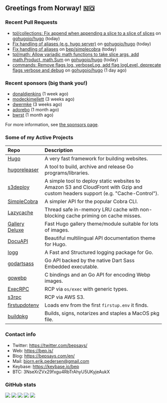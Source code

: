## Greetings from Norway! 🇳🇴

### Recent Pull Requests

- [tpl/collections: Fix append when appending a slice to a slice of slices](https://github.com/gohugoio/hugo/pull/11093) on [gohugoio/hugo](https://github.com/gohugoio/hugo) (today)
- [Fix handling of aliases (e.g. hugo server)](https://github.com/gohugoio/hugo/pull/11092) on [gohugoio/hugo](https://github.com/gohugoio/hugo) (today)
- [Fix handling of aliases](https://github.com/bep/simplecobra/pull/8) on [bep/simplecobra](https://github.com/bep/simplecobra) (today)
- [tpl/math: Allow variadic math functions to take slice args, add math.Product, math.Sum](https://github.com/gohugoio/hugo/pull/11091) on [gohugoio/hugo](https://github.com/gohugoio/hugo) (today)
- [commands: Remove flags log, verboseLog, add flag logLevel, deprecate flags verbose and debug](https://github.com/gohugoio/hugo/pull/11088) on [gohugoio/hugo](https://github.com/gohugoio/hugo) (1 day ago)

### Recent sponsors (big thank you!)

- [donaldjenkins](https://github.com/donaldjenkins) (1 week ago)
- [modeckimellett](https://github.com/modeckimellett) (3 weeks ago)
- [dwermke](https://github.com/dwermke) (3 weeks ago)
- [adorebo](https://github.com/adorebo) (1 month ago)
- [bwrst](https://github.com/bwrst) (1 month ago)

For more information, see [the sponsors page](https://github.com/sponsors/bep/).

### Some of my Active Projects

| Repo  | Description |
| :---------------------------------------- | :------------------------------------------- |
| [Hugo](https://github.com/gohugoio/hugo)|A very fast framework for building websites. |
| [hugoreleaser](https://github.com/gohugoio/hugoreleaser)| A tool to build, archive and release Go programs/libraries.  |
| [s3deploy](https://github.com/bep/s3deploy)| A simple tool to deploy static websites to Amazon S3 and CloudFront with Gzip and custom headers support (e.g. "Cache-Control").|
| [SimpleCobra](https://github.com/bep/simplecobra)|A simpler API for the popular Cobra CLI.|
| [Lazycache](https://github.com/bep/lazycache)| Thread safe in-memory LRU cache with non-blocking cache priming on cache misses.  |
| [Gallery Deluxe](https://github.com/bep/gallerydeluxe)|Fast Hugo gallery theme/module suitable for lots of images.  |
| [DocuAPI](https://github.com/bep/docuapi)| Beautiful multilingual API documentation theme for Hugo.  |
| [logg](https://github.com/bep/logg)| A Fast and Structured logging package for Go.  |
| [godartsass](https://github.com/bep/godartsass)| Go API backed by the native Dart Sass Embedded executable. |
| [gowebp](https://github.com/bep/gowebp)|C bindings and an Go API for encoding Webp images. |
| [ExecRPC](https://github.com/bep/execrpc)|RCP via `os/exec` with generic types.  |
| [s3rpc](https://github.com/bep/s3rpc)|RCP via AWS S3.|
| [firstupdotenv](https://github.com/bep/firstupdotenv)|Loads env from the first `firstup.env` it finds. |
| [buildpkg](https://github.com/bep/buildpkg)| Builds, signs, notarizes and staples a MacOS pkg file. |

### Contact info
- Twitter: https://twitter.com/bepsays/
- Web: https://bep.is/
- Blog: https://bepsays.com/en/
- Mail: bjorn.erik.pedersen@gmail.com
- Keybase: https://keybase.io/bep
- BTC: 3NseXrZVx29fxgu4RbTrAhyU5UKyjeAukX


### GitHub stats

![](https://github-profile-summary-cards.vercel.app/api/cards/profile-details?username=bep&theme=github)
![](https://github-profile-summary-cards.vercel.app/api/cards/repos-per-language?username=bep&theme=github)
![](https://github-profile-summary-cards.vercel.app/api/cards/most-commit-language?username=bep&theme=github)
![](https://github-profile-summary-cards.vercel.app/api/cards/stats?username=bep&theme=github)
![](https://github-profile-summary-cards.vercel.app/api/cards/productive-time?username=bep&theme=github)
